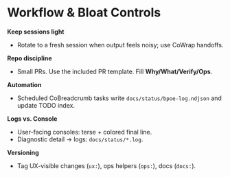 # Workflow & Bloat Controls

**Keep sessions light**
- Rotate to a fresh session when output feels noisy; use CoWrap handoffs.

**Repo discipline**
- Small PRs. Use the included PR template. Fill **Why/What/Verify/Ops**.

**Automation**
- Scheduled CoBreadcrumb tasks write `docs/status/bpoe-log.ndjson` and update TODO index.

**Logs vs. Console**
- User-facing consoles: terse + colored final line.
- Diagnostic detail → logs: `docs/status/*.log`.

**Versioning**
- Tag UX-visible changes (`ux:`), ops helpers (`ops:`), docs (`docs:`).